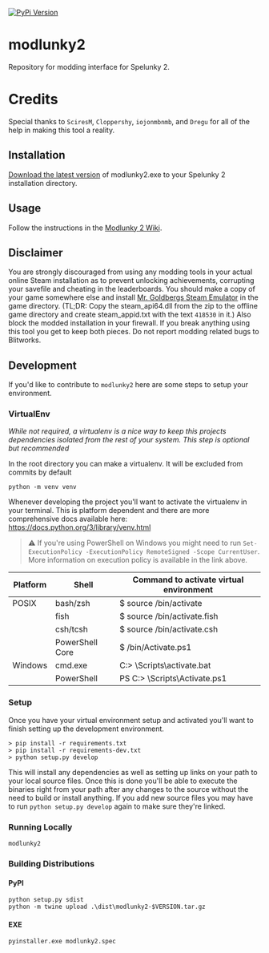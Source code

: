[![PyPi Version](https://img.shields.io/pypi/v/modlunky2.svg)](https://pypi.python.org/pypi/modlunky2/)

# modlunky2

Repository for modding interface for Spelunky 2.

# Credits

Special thanks to  `SciresM`, `Cloppershy`, `iojonmbnmb`, and `Dregu` for all of the help
in making this tool a reality.

## Installation

[Download the latest version](https://github.com/spelunky-fyi/modlunky2/releases) of modlunky2.exe to your Spelunky 2 installation directory.

## Usage

Follow the instructions in the [Modlunky 2 Wiki](https://github.com/spelunky-fyi/modlunky2/wiki).

## Disclaimer
You are strongly discouraged from using any modding tools in your actual online Steam installation as to prevent unlocking achievements, corrupting your savefile and cheating in the leaderboards. You should make a copy of your game somewhere else and install [Mr. Goldbergs Steam Emulator](https://gitlab.com/Mr_Goldberg/goldberg_emulator/-/releases) in the game directory. (TL;DR: Copy the steam_api64.dll from the zip to the offline game directory and create steam_appid.txt with the text `418530` in it.) Also block the modded installation in your firewall. If you break anything using this tool you get to keep both pieces. Do not report modding related bugs to Blitworks.

## Development

If you'd like to contribute to `modlunky2` here are some steps to setup your environment.

### VirtualEnv

*While not required, a virtualenv is a nice way to keep this projects dependencies isolated from the rest of your system. This step is optional but recommended*

In the root directory you can make a virtualenv. It will be excluded from commits by default

```console
python -m venv venv
```
Whenever developing the project you'll want to activate the virtualenv in your terminal. This is platform dependent and there are more comprehensive docs available here: https://docs.python.org/3/library/venv.html

> :warning: If you're using PowerShell on Windows you might need to run `Set-ExecutionPolicy -ExecutionPolicy RemoteSigned -Scope CurrentUser`. More information on execution policy is available in the link above.

| Platform | Shell           | Command to activate virtual environment |
|----------|-----------------|-----------------------------------------|
| POSIX    | bash/zsh        | $ source <venv>/bin/activate            |
|          | fish            | $ source <venv>/bin/activate.fish       |
|          | csh/tcsh        | $ source <venv>/bin/activate.csh        |
|          | PowerShell Core | $ <venv>/bin/Activate.ps1               |
| Windows  | cmd.exe         | C:\> <venv>\Scripts\activate.bat        |
|          | PowerShell      | PS C:\> <venv>\Scripts\Activate.ps1     |


### Setup

Once you have your virtual environment setup and activated you'll want to finish setting up the development environment.

```console
> pip install -r requirements.txt
> pip install -r requirements-dev.txt
> python setup.py develop
```

This will install any dependencies as well as setting up links on your path to your local source files. Once this is done
you'll be able to execute the binaries right from your path after any changes to the source without the need to build or
install anything. If you add new source files you may have to run `python setup.py develop` again to make sure they're linked.

### Running Locally

```
modlunky2
```

### Building Distributions

#### PyPI
```
python setup.py sdist
python -m twine upload .\dist\modlunky2-$VERSION.tar.gz
```

#### EXE
```
pyinstaller.exe modlunky2.spec
```
